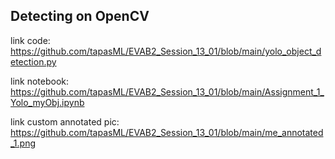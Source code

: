 ## Detecting on OpenCV

link code:  https://github.com/tapasML/EVAB2_Session_13_01/blob/main/yolo_object_detection.py

link notebook:  https://github.com/tapasML/EVAB2_Session_13_01/blob/main/Assignment_1_Yolo_myObj.ipynb

link custom annotated pic:  https://github.com/tapasML/EVAB2_Session_13_01/blob/main/me_annotated_1.png
